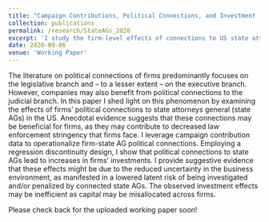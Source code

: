 ```yaml
---
title: "Campaign Contributions, Political Connections, and Investment - Firm-Level Evidence from US State Attorney Elections"
collection: publications
permalink: /research/StateAGs_2020
excerpt: 'I study the firm-level effects of connections to US state attorney generals on investment and law enforcement stringency, as well as accountability as a mediating factor.'
date: 2020-09-06
venue: 'Working Paper'
---
```

The literature on political connections of firms predominantly focuses on the legislative branch and – to a lesser extent – on the executive branch. However, companies may also benefit from political connections to the judicial branch. In this paper I shed light on this phenomenon by examining the effects of firms’ political connections to state attorneys general (state AGs) in the US. Anecdotal evidence suggests that these connections may be beneficial for firms, as they may contribute to decreased law enforcement stringency that firms face. I leverage campaign contribution data to operationalize firm-state AG political connections. Employing a regression discontinuity design, I show that political connections to state AGs lead to increases in firms’ investments. I provide suggestive evidence that these effects might be due to the reduced uncertainty in the business environment, as manifested in a lowered latent risk of being investigated and/or penalized by connected state AGs. The observed investment effects may be inefficient as capital may be misallocated across firms.

Please check back for the uploaded working paper soon!

